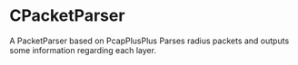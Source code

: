 # CPacketParser
A PacketParser based on PcapPlusPlus
Parses radius packets and outputs some information regarding each layer.

